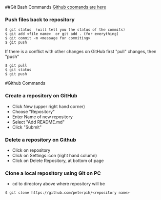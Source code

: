 ##Git Bash Commands
[Github coomands are here](*github-section)

### Push files back to repository
```{R}
$ git status  (will tell you the status of the commits)
$ git add <file name>  or git add . (for everything)
$ git commit -m <message for commiting>
$ git push
```

If there is a conflict with other changes on GitHub first "pull" changes, then "push"
```{R}
$ git pull
$ git status
$ git push
``` 
<div id='github-section'>
#Github Commands

### Create a repository on GitHub
- Click New (upper right hand corner)
- Choose "Repository"
- Enter Name of new repository
- Select "Add README.md"
- Click "Submit"

### Delete a repository on Github
- Click on repository
- Click on Settings icon (right hand column)
- Click on Delete Repository, at bottom of page

### Clone a local repository using Git on PC
- cd to directory above where repository will be
```{R}
$ git clone https://github.com/peterpih/<repository name>
```
